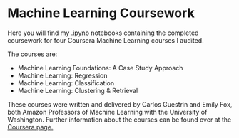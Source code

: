 # Machine Learning Coursework
Here you will find my .ipynb notebooks containing the completed coursework for four Coursera Machine Learning courses I audited. 

The courses are:
  * Machine Learning Foundations: A Case Study Approach
  * Machine Learning: Regression
  * Machine Learning: Classification
  * Machine Learning: Clustering & Retrieval

These courses were written and delivered by Carlos Guestrin and Emily Fox, both Amazon Professors of Machine Learning with the University of Washington. Further information about the courses can be found over at the [Coursera page.](https://www.coursera.org/specializations/machine-learning#about)

